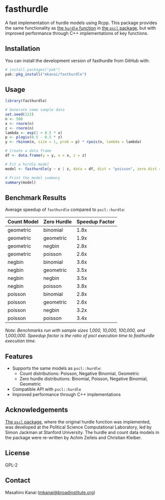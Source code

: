 # fasthurdle

A fast implementation of hurdle models using Rcpp. This package provides the same functionality as [the `hurdle` function](https://www.rdocumentation.org/packages/pscl/versions/1.5.9/topics/hurdle) in [the `pscl` package](https://github.com/atahk/pscl), but with improved performance through C++ implementations of key functions.

## Installation

You can install the development version of fasthurdle from GitHub with:

```r
# install.packages("pak")
pak::pkg_install("mkanai/fasthurdle")
```

## Usage

```r
library(fasthurdle)

# Generate some sample data
set.seed(123)
n <- 500
x <- rnorm(n)
z <- rnorm(n)
lambda <- exp(1 + 0.5 * x)
p <- plogis(0.5 - 0.5 * z)
y <- rbinom(n, size = 1, prob = p) * rpois(n, lambda = lambda)

# Create a data frame
df <- data.frame(y = y, x = x, z = z)

# Fit a hurdle model
model <- fasthurdle(y ~ x | z, data = df, dist = "poisson", zero.dist = "binomial")

# Print the model summary
summary(model)
```

## Benchmark Results

Average speedup of `fasthurdle` compared to `pscl::hurdle`:

| Count Model | Zero Hurdle | Speedup Factor |
| ----------- | ----------- | -------------- |
| geometric   | binomial    | 1.8x           |
| geometric   | geometric   | 1.9x           |
| geometric   | negbin      | 2.8x           |
| geometric   | poisson     | 2.6x           |
| negbin      | binomial    | 3.6x           |
| negbin      | geometric   | 3.5x           |
| negbin      | negbin      | 3.5x           |
| negbin      | poisson     | 3.8x           |
| poisson     | binomial    | 2.8x           |
| poisson     | geometric   | 2.6x           |
| poisson     | negbin      | 3.2x           |
| poisson     | poisson     | 3.4x           |

_Note: Benchmarks run with sample sizes 1,000, 10,000, 100,000, and 1,000,000. Speedup factor is the ratio of pscl execution time to fasthurdle execution time._

## Features

- Supports the same models as `pscl::hurdle`:
  - Count distributions: Poisson, Negative Binomial, Geometric
  - Zero hurdle distributions: Binomial, Poisson, Negative Binomial, Geometric
- Compatible API with `pscl::hurdle`
- Improved performance through C++ implementations

## Acknowledgements

[The `pscl` package](https://github.com/atahk/pscl), where the original hurdle function was implemented, was developed at the Political Science Computational Laboratory, led by Simon Jackman at Stanford University. The hurdle and count data models in the package were re-written by Achim Zeileis and Christian Kleiber.

## License

GPL-2

## Contact

Masahiro Kanai (mkanai@broadinstitute.org)
